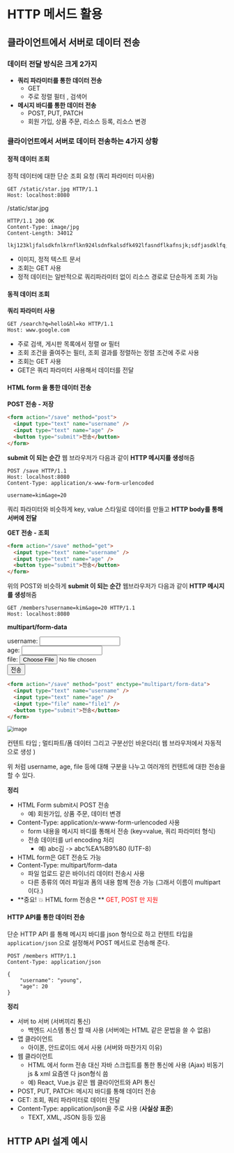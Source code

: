 # HTTP 메서드 활용



## 클라이언트에서 서버로 데이터 전송



### 데이터 전달 방식은 크게 2가지

* **쿼리 파라미터를 통한 데이터 전송**
  * GET
  * 주로 정렬 필터 , 검색어
* **메시지 바디를 통한 데이터 전송**
  * POST, PUT, PATCH
  * 회원 가입, 상품 주문, 리소스 등록, 리소스 변경



### 클라이언트에서 서버로 데이터 전송하는 4가지 상황



#### 정적 데이터 조회

정적 데이터에 대한 단순 조회 요청 (쿼리 파라미터 미사용)

```HTTP
GET /static/star.jpg HTTP/1.1
Host: localhost:8080
```

/static/star.jpg

``` HTTP
HTTP/1.1 200 OK
Content-Type: image/jpg
Content-Length: 34012

lkj123kljfalsdkfnlkrnflkn924lsdnfkalsdfk492lfasndflkafnsjk;sdfjasdklfq;4924tlaklsdkf;5tknalskdfjlakj4t62;l6k;a4alk45la235;2a34kla2j34624096alsdkjflk
```

* 이미지, 정적 텍스트 문서
* 조회는 GET 사용
* 정적 데이터는 일반적으로 쿼리파라미터 없이 리소스 경로로 단순하게 조회 가능



#### 동적 데이터 조회

**쿼리 파라미터 사용**

```HTTP
GET /search?q=hello&hl=ko HTTP/1.1
Host: www.google.com
```

* 주로 검색, 게시판 목록에서 정렬 or 필터 
* 조회 조건을 줄여주는 필터, 조회 결과를 정렬하는 정렬 조건에 주로 사용
* 조회는 GET 사용
* GET은 쿼리 파라미터 사용해서 데이터를 전달



#### HTML form 을 통한 데이터 전송

**POST 전송 - 저장**

```HTML
<form action="/save" method="post">
  <input type="text" name="username" />
  <input type="text" name="age" />
  <button type="submit">전송</button>
</form>
```

**submit 이 되는 순간** 웹 브라우저가 다음과 같이 **HTTP 메시지를 생성**해줌

```HTTP
POST /save HTTP/1.1
Host: localhost:8080
Content-Type: application/x-www-form-urlencoded

username=kim&age=20
```

쿼리 파라미터와 비슷하게 key, value 스타일로 데이터를 만들고 **HTTP body를 통해 서버에 전달**



**GET 전송 - 조회**

```html
<form action="/save" method="get">
  <input type="text" name="username" />
  <input type="text" name="age" />
  <button type="submit">전송</button>
</form>
```

위의 POST와 비슷하게 **submit 이 되는 순간** 웹브라우저가 다음과 같이 **HTTP 메시지를 생성**해줌

```HTTP
GET /members?username=kim&age=20 HTTP/1.1
Host: localhost:8080
```



**multipart/form-data**

<form action="/save" method="post" enctype="multipart/form-data">
  <div>
    <label for="username">username: </label>
  	<input type="text" name="username" />  
  </div>
  <div>
    <label for="age">age: </label>
    <input type="text" name="age" />
  </div>
  <div>
    <label for="file">file: </label>
    <input type="file" name="file1" />
  </div>
  <button type="submit">전송</button>
</form>


```HTML
<form action="/save" method="post" enctype="multipart/form-data">
  <input type="text" name="username" />  
  <input type="text" name="age" />
  <input type="file" name="file1" />
  <button type="submit">전송</button>
</form>
```



<img src="https://user-images.githubusercontent.com/52594760/138897018-0124f81a-d640-4b1e-8588-5501d821e3bd.png" alt="image" style="zoom:80%;" />

컨텐트 타입 ; 멀티파트/폼 데이터 그리고 구분선인 바운더리( 웹 브라우저에서 자동적으로 생성 )

위 처럼 username, age, file 등에 대해 구분을 나누고 여러개의 컨텐트에 대한 전송을 할 수 있다.



**정리**

* HTML Form submit시 POST 전송
  * 예) 회원가입, 상품 주문, 데이터 변경
* Content-Type: application/x-www-form-urlencoded 사용
  * form 내용을 메시지 바디를 통해서 전송 (key=value, 쿼리 파라미터 형식)
  * 전송 데이터를 url encoding 처리
    * 예) abc김 -> abc%EA%B9%80 (UTF-8)
* HTML form은 GET 전송도 가능
* Content-Type: multipart/form-data
  * 파일 업로드 같은 바이너리 데이터 전송시 사용
  * 다른 종류의 여러 파일과 폼의 내용 함께 전송 가능 (그래서 이름이 multipart 이다.)
* **중요! 💥 HTML form 전송은 ** <span style="color:red">GET, POST 만 지원</span>





#### HTTP API를 통한 데이터 전송

단순 HTTP API 를 통해 메시지 바디를 json 형식으로 하고 컨텐트 타입을 `application/json` 으로 설정해서 POST 메서드로 전송해 준다.

```HTTP
POST /members HTTP/1.1
Content-Type: application/json

{
	"username": "young",
	"age": 20
}
```



**정리**

* 서버 to 서버 (서버끼리 통신)
  * 백엔드 시스템 통신 할 때 사용 (서버에는 HTML 같은 문법을 쓸 수 없음)
* 앱 클라이언트
  * 아이폰, 안드로이드 에서 사용 (서버와 마찬가지 이유)
* 웹 클라이언트
  * HTML 에서 form 전송 대신 자바 스크립트를 통한 통신에 사용 (Ajax) 비동기 js & xml 요즘엔 다 json형식 씀
  * 예) React, Vue.js 같은 웹 클라이언트와 API 통신
* POST, PUT, PATCH: 메시지 바디를 통해 데이터 전송
* GET: 조회, 쿼리 파라미터로 데이터 전달
* Content-Type: application/json을 주로 사용 (**사실상 표준**)
  * TEXT, XML, JSON 등등 있음





## HTTP API 설계 예시

